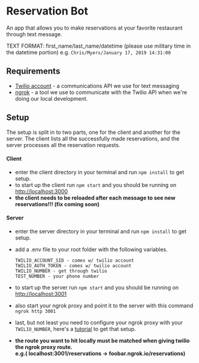 # Reservation Bot

An app that allows you to make reservations at your
favorite restaurant through text message.

TEXT FORMAT: first_name/last_name/datetime (please use military time in the datetime portion)
e.g. `Chris/Myers/January 17, 2019 14:31:00`

## Requirements
- [Twilio account](https://www.twilio.com/) - a communications API we use for text messaging
- [ngrok](https://ngrok.com/) - a tool we use to communicate with the Twilio API when we're doing our local development.

## Setup
The setup is split in to two parts, one for the client and another for the server. The client lists all the successfully made reservations, and the server processes all the reservation requests.

#### Client
- enter the client directory in your terminal and run `npm install` to get setup.
- to start up the client run `npm start` and you should be running on [http://localhost:3000](http://localhost:3000)
- **the client needs to be reloaded after each message to see new reservations!!! (fix coming soon)**

#### Server
- enter the server directory in your terminal and run `npm install` to get setup.
- add a .env file to your root folder with the following variables.

   `TWILIO_ACCOUNT_SID - comes w/ twilio account` <br/>
   `TWILIO_AUTH_TOKEN - comes w/ twilio account` <br/>
   `TWILIO_NUMBER - get through twilio` <br/>
   `TEST_NUMBER - your phone number`

- to start up the server run `npm start` and you should be running on [http://localhost:3001](http://localhost:3001)

- also start your ngrok proxy and point it to the server with this command `ngrok http 3001`

- last, but not least you need to configure your ngrok proxy with your `TWILIO_NUMBER`, here's a [tutorial](https://www.twilio.com/blog/2013/10/test-your-webhooks-locally-with-ngrok.html) to get that setup.

- **the route you want to hit locally must be matched when giving twilio the ngrok proxy route. <br />e.g.( localhost:3001/reservations -> foobar.ngrok.io/reservations)**
